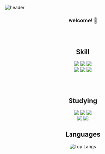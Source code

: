 <!-- 헤더 -->
![header](https://capsule-render.vercel.app/api?type=shark&color=auto&height=300&section=header&text=Gicheon's%20GitHub&fontSize=90)

<div align = center>

  ### welcome! 👋
  <br><br>

## Skill

<img src="https://img.shields.io/badge/React-61DAFB?style=flat&logo=React&logoColor=white"/>
<img src="https://img.shields.io/badge/JavaScript-F7DF1E?style=flat&logo=JavaScript&logoColor=white"/>
<img src="https://img.shields.io/badge/Java-007396?style=flat&logo=Java&logoColor=white"/><br>
<img src="https://img.shields.io/badge/Oracle-F80000?style=for-the-badge&logo=Oracle&logoColor=white">
<img src="https://img.shields.io/badge/HTML5-E34F26?style=for-the-badge&logo=HTML5&logoColor=white">
<img src="https://img.shields.io/badge/CSS3-1572B6?style=for-the-badge&logo=CSS3&logoColor=white">


<br><br>

## Studying

<img src="https://img.shields.io/badge/Spring-6DB33F?style=flat&logo=Spring&logoColor=white"/>
<img src="https://img.shields.io/badge/Spring Boot-6DB33F?style=flat&logo=springboot&logoColor=white"/>
<img src="https://img.shields.io/badge/Redux-764ABC?style=flat&logo=Redux&logoColor=white"/><br>
<img src="https://img.shields.io/badge/NodeJS-339933?style=flat&logo=nodedotjs&logoColor=white"/>
<img src="https://img.shields.io/badge/MongoDB-47A248?style=flat&logo=mongodb&logoColor=white"/>

## Languages

![Top Langs](https://github-readme-stats.vercel.app/api/top-langs/?username=kang-gicheon&layout=compact&theme=gruvbox)

</div>



<!--
**kang-gicheon/kang-gicheon** is a ✨ _special_ ✨ repository because its `README.md` (this file) appears on your GitHub profile.

Here are some ideas to get you started:

- 🔭 I’m currently working on ...
- 🌱 I’m currently learning ...
- 👯 I’m looking to collaborate on ...
- 🤔 I’m looking for help with ...
- 💬 Ask me about ...
- 📫 How to reach me: ...
- 😄 Pronouns: ...
- ⚡ Fun fact: ...
-->
